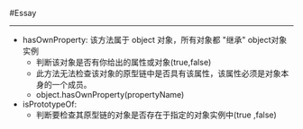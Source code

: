 #Essay
***
- hasOwnProperty: 该方法属于 object 对象，所有对象都 "继承" object对象实例
    - 判断该对象是否有你给出的属性或对象(true,false)
    - 此方法无法检查该对象的原型链中是否具有该属性，该属性必须是对象本身的一个成员。
    - object.hasOwnProperty(propertyName)
- isPrototypeOf:
    - 判断要检查其原型链的对象是否存在于指定的对象实例中(true ,false)    